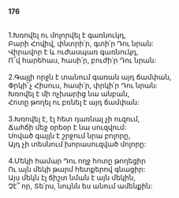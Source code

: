 **176**

\
1.Խռովել ու մոլորվել է գառնուկդ,\
 Բարի Հովիվ, փնտրի՛ր, գտի՛ր Դու նրան:\
 Վիրավոր է և ուժասպառ գառնուկդ,\
 Ո՜վ հարեհաս, հասի՛ր, բուժի՛ր Դու նրան:\
 \
2.Գայլի որջն է տանում գառան այդ ճամփան,\
 Փրկի՜չ Հիսուս, հասի՛ր, փրկի՛ր Դու նրան:\
 Խռովել է մի ոչխարից նա անբան,\
 Հոտը թողել ու բռնել է այդ ճամփան:\
 \
3.Խռովել է, էլ հետ դառնալ չի ուզում,\
 Ճահճի մեջ օրեօր է նա սուզվում:\
 Սոված գայլն է շրջում նրա բոլորը,\
 Այդ չի տեսնում խորասուզված մոլորը:\
 \
4.Մեկի համար Դու ողջ հոտը թողեցիր\
 Ու այն մեկի թարմ հետքերով գնացիր:\
 Այս մեկն էլ ճիշտ նման է այն մեկին,\
 Չէ՞ որ, Տե՛րս, նույնն ես անում ամենքին:
